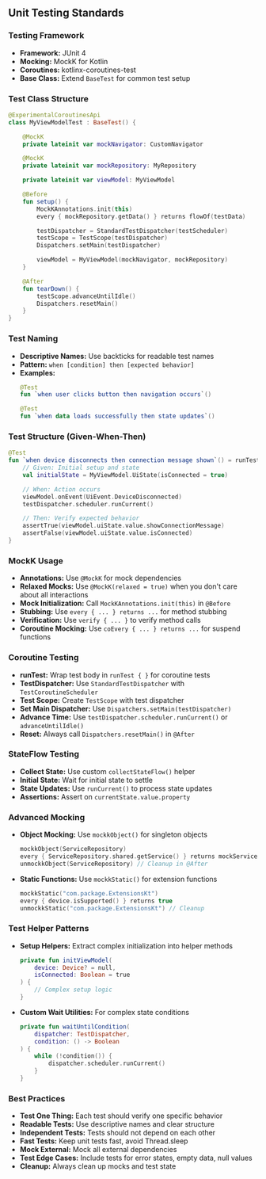 ## Unit Testing Standards

### Testing Framework
- **Framework:** JUnit 4
- **Mocking:** MockK for Kotlin
- **Coroutines:** kotlinx-coroutines-test
- **Base Class:** Extend `BaseTest` for common test setup

### Test Class Structure
```kotlin
@ExperimentalCoroutinesApi
class MyViewModelTest : BaseTest() {

    @MockK
    private lateinit var mockNavigator: CustomNavigator

    @MockK
    private lateinit var mockRepository: MyRepository

    private lateinit var viewModel: MyViewModel

    @Before
    fun setup() {
        MockKAnnotations.init(this)
        every { mockRepository.getData() } returns flowOf(testData)

        testDispatcher = StandardTestDispatcher(testScheduler)
        testScope = TestScope(testDispatcher)
        Dispatchers.setMain(testDispatcher)

        viewModel = MyViewModel(mockNavigator, mockRepository)
    }

    @After
    fun tearDown() {
        testScope.advanceUntilIdle()
        Dispatchers.resetMain()
    }
}
```

### Test Naming
- **Descriptive Names:** Use backticks for readable test names
- **Pattern:** `when [condition] then [expected behavior]`
- **Examples:**
  ```kotlin
  @Test
  fun `when user clicks button then navigation occurs`()

  @Test
  fun `when data loads successfully then state updates`()
  ```

### Test Structure (Given-When-Then)
```kotlin
@Test
fun `when device disconnects then connection message shown`() = runTest {
    // Given: Initial setup and state
    val initialState = MyViewModel.UiState(isConnected = true)

    // When: Action occurs
    viewModel.onEvent(UiEvent.DeviceDisconnected)
    testDispatcher.scheduler.runCurrent()

    // Then: Verify expected behavior
    assertTrue(viewModel.uiState.value.showConnectionMessage)
    assertFalse(viewModel.uiState.value.isConnected)
}
```

### MockK Usage
- **Annotations:** Use `@MockK` for mock dependencies
- **Relaxed Mocks:** Use `@MockK(relaxed = true)` when you don't care about all interactions
- **Mock Initialization:** Call `MockKAnnotations.init(this)` in `@Before`
- **Stubbing:** Use `every { ... } returns ...` for method stubbing
- **Verification:** Use `verify { ... }` to verify method calls
- **Coroutine Mocking:** Use `coEvery { ... } returns ...` for suspend functions

### Coroutine Testing
- **runTest:** Wrap test body in `runTest { }` for coroutine tests
- **TestDispatcher:** Use `StandardTestDispatcher` with `TestCoroutineScheduler`
- **Test Scope:** Create `TestScope` with test dispatcher
- **Set Main Dispatcher:** Use `Dispatchers.setMain(testDispatcher)`
- **Advance Time:** Use `testDispatcher.scheduler.runCurrent()` or `advanceUntilIdle()`
- **Reset:** Always call `Dispatchers.resetMain()` in `@After`

### StateFlow Testing
- **Collect State:** Use custom `collectStateFlow()` helper
- **Initial State:** Wait for initial state to settle
- **State Updates:** Use `runCurrent()` to process state updates
- **Assertions:** Assert on `currentState.value.property`

### Advanced Mocking
- **Object Mocking:** Use `mockkObject()` for singleton objects
  ```kotlin
  mockkObject(ServiceRepository)
  every { ServiceRepository.shared.getService() } returns mockService
  unmockkObject(ServiceRepository) // Cleanup in @After
  ```
- **Static Functions:** Use `mockkStatic()` for extension functions
  ```kotlin
  mockkStatic("com.package.ExtensionsKt")
  every { device.isSupported() } returns true
  unmockkStatic("com.package.ExtensionsKt") // Cleanup
  ```

### Test Helper Patterns
- **Setup Helpers:** Extract complex initialization into helper methods
  ```kotlin
  private fun initViewModel(
      device: Device? = null,
      isConnected: Boolean = true
  ) {
      // Complex setup logic
  }
  ```
- **Custom Wait Utilities:** For complex state conditions
  ```kotlin
  private fun waitUntilCondition(
      dispatcher: TestDispatcher,
      condition: () -> Boolean
  ) {
      while (!condition()) {
          dispatcher.scheduler.runCurrent()
      }
  }
  ```

### Best Practices
- **Test One Thing:** Each test should verify one specific behavior
- **Readable Tests:** Use descriptive names and clear structure
- **Independent Tests:** Tests should not depend on each other
- **Fast Tests:** Keep unit tests fast, avoid Thread.sleep
- **Mock External:** Mock all external dependencies
- **Test Edge Cases:** Include tests for error states, empty data, null values
- **Cleanup:** Always clean up mocks and test state
